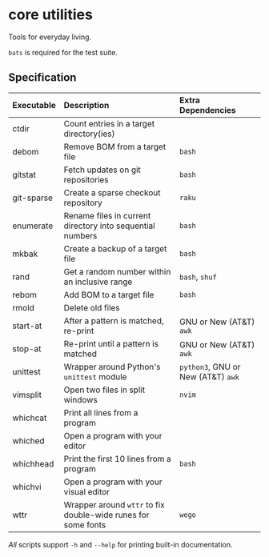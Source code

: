 # core utilities

Tools for everyday living.

`bats` is required for the test suite.


## Specification

Executable      |Description                                                   |Extra Dependencies
:---------------|:-------------------------------------------------------------|:-----------------
ctdir           |Count entries in a target directory(ies)
debom           |Remove BOM from a target file                                 |`bash`
gitstat         |Fetch updates on git repositories                             |`bash`
git-sparse      |Create a sparse checkout repository                           |`raku`
enumerate       |Rename files in current directory into sequential numbers     |`bash`
mkbak           |Create a backup of a target file                              |`bash`
rand            |Get a random number within an inclusive range                 |`bash`, `shuf`
rebom           |Add BOM to a target file                                      |`bash`
rmold           |Delete old files
start-at        |After a pattern is matched, re-print                          |GNU or New (AT&T) `awk`
stop-at         |Re-print until a pattern is matched                           |GNU or New (AT&T) `awk`
unittest        |Wrapper around Python's `unittest` module                     |`python3`, GNU or New (AT&T) `awk`
vimsplit        |Open two files in split windows                               |`nvim`
whichcat        |Print all lines from a program
whiched         |Open a program with your editor
whichhead       |Print the first 10 lines from a program                       |`bash`
whichvi         |Open a program with your visual editor
wttr            |Wrapper around `wttr` to fix double-wide runes for some fonts |`wego`

*All* scripts support `-h` and `--help` for printing built-in documentation.


